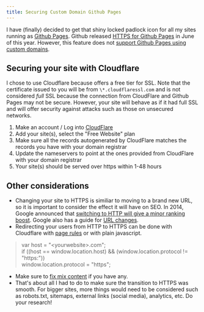 ```yaml
---
title: Securing Custom Domain Github Pages
---
```


I have (finally) decided to get that shiny locked padlock icon for all my sites running as [Github Pages](https://pages.github.com/). Github released [HTTPS for Github Pages](https://github.com/blog/2186-https-for-github-pages) in June of this year. However, this feature does not [support Github Pages using custom domains](https://help.github.com/articles/securing-your-github-pages-site-with-https/).

Securing your site with Cloudflare
----------------------------------

I chose to use Cloudflare because offers a free tier for SSL. Note that the certificate issued to you will be from ```\*.cloudflaressl.com``` and is not considered *full* SSL because the connection from CloudFlare and Github Pages may not be secure. However, your site will behave as if it had full SSL and will offer security against attacks such as those on unsecured networks.

1.  Make an account / Log into [CloudFlare](https://www.cloudflare.com/)
2.  Add your site(s), select the "Free Website" plan
3.  Make sure all the records autogenerated by CloudFlare matches the records you have with your domain registrar
4.  Update the nameservers to point at the ones provided from CloudFlare with your domain registrar
5.  Your site(s) should be served over https within 1-48 hours

Other considerations
--------------------

- Changing your site to HTTPS is similiar to moving to a brand new URL, so it is important to consider the effect it will have on SEO. In 2014, Google announced that [switching to HTTP will give a minor ranking boost](https://webmasters.googleblog.com/2014/08/https-as-ranking-signal.html). Google also has a guide for [URL changes](https://support.google.com/webmasters/answer/6033049).
- Redirecting your users from HTTP to HTTPS can be done with Cloudflare with [page rules](https://support.cloudflare.com/hc/en-us/articles/200170536-How-do-I-redirect-all-visitors-to-HTTPS-SSL-) or with plain javascript.

> var host = "<yourwebsite\>.com";  
> if ((host == window.location.host) && (window.location.protocol != "https:"))  
> 	window.location.protocol = "https";  

- Make sure to [fix mix content](https://developers.google.com/web/fundamentals/security/prevent-mixed-content/fixing-mixed-content#find_and_fix_mixed_content) if you have any.
- That's about all I had to do to make sure the transition to HTTPS was smooth. For bigger sites, more things would need to be considered such as robots.txt, sitemaps, external links (social media), analytics, etc. Do your research!
